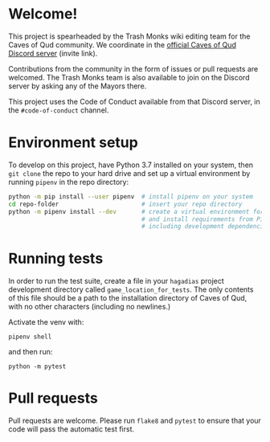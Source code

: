 # Welcome!
This project is spearheaded by the Trash Monks wiki editing team for the Caves of Qud community. We coordinate in the [official Caves of Qud Discord server](https://discordapp.com/invite/cavesofqud) (invite link).

Contributions from the community in the form of issues or pull requests are welcomed. The Trash Monks team is also available to join on the Discord server by asking any of the Mayors there.

This project uses the Code of Conduct available from that Discord server, in the `#code-of-conduct` channel.

# Environment setup
To develop on this project, have Python 3.7 installed on your system, then `git clone` the repo to your hard drive and set up a virtual environment by running `pipenv` in the repo directory:
```bash
python -m pip install --user pipenv  # install pipenv on your system
cd repo-folder                       # insert your repo directory
python -m pipenv install --dev       # create a virtual environment for the current directory
                                     # and install requirements from Pipfile,
                                     # including development dependencies
```

# Running tests
In order to run the test suite, create a file in your `hagadias` project development directory called
`game_location_for_tests`. The only contents of this file should be a path to the installation directory of
Caves of Qud, with no other characters (including no newlines.)

Activate the venv with:
```
pipenv shell
```
and then run:
```
python -m pytest
```


# Pull requests
Pull requests are welcome. Please run `flake8` and `pytest` to ensure that your code will pass the automatic test first.
